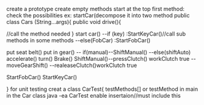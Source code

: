 create a prototype
create empty methods
start at the top
first method: check the possibilities ex: startCar(decompose it into two method 
public class Cars (String...args){
public void drive(){

//call the method needed
}
start car() --if (key) :StartKeyCar()//call sub methods in some methods
            --else(FobCar) :StartFobCar()

put seat belt()
put in gear() -- if(manual)--ShiftManual()
              --else(shiftAuto)
accelerate()
turn()
Brake()
ShiftManual()--pressClutch() workClutch true
             --moveGearShift()
             --realeaseClutch()workClutch true

StartFobCar()
StartKeyCar()             

}
for unit testing 
creat a class CarTest{
testMethods[]
or testMethod in main in the Car class
java -ea CarTest enable insertaion//must include this 


